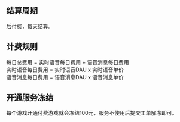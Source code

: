 ## 结算周期
后付费，每天结算。
            
## 计费规则
每日总费用 = 实时语音每日费用 + 语音消息每日费用  
实时语音每日费用 = 实时语音DAU x 实时语音单价  
语音消息每日费用 = 语音消息DAU x 语音消息单价  

## 开通服务冻结

每个游戏开通付费游戏就会冻结100元，服务不使用后提交工单解冻即可。






